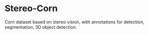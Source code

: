 # Stereo-Corn
Corn dataset based on stereo vision, with annotations for detection, segmentation, 3D object detection.  
